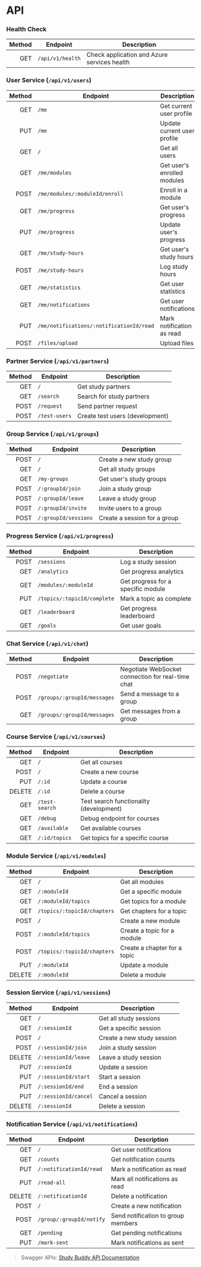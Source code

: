 
# API

### Health Check
| Method | Endpoint | Description |
|-------:|----------|-------------|
| GET | `/api/v1/health` | Check application and Azure services health |

### User Service (`/api/v1/users`)
| Method | Endpoint | Description |
|-------:|----------|-------------|
| GET | `/me` | Get current user profile |
| PUT | `/me` | Update current user profile |
| GET | `/` | Get all users |
| GET | `/me/modules` | Get user's enrolled modules |
| POST | `/me/modules/:moduleId/enroll` | Enroll in a module |
| GET | `/me/progress` | Get user's progress |
| PUT | `/me/progress` | Update user's progress |
| GET | `/me/study-hours` | Get user's study hours |
| POST | `/me/study-hours` | Log study hours |
| GET | `/me/statistics` | Get user statistics |
| GET | `/me/notifications` | Get user notifications |
| PUT | `/me/notifications/:notificationId/read` | Mark notification as read |
| POST | `/files/upload` | Upload files |

### Partner Service (`/api/v1/partners`)
| Method | Endpoint | Description |
|-------:|----------|-------------|
| GET | `/` | Get study partners |
| GET | `/search` | Search for study partners |
| POST | `/request` | Send partner request |
| POST | `/test-users` | Create test users (development) |

### Group Service (`/api/v1/groups`)
| Method | Endpoint | Description |
|-------:|----------|-------------|
| POST | `/` | Create a new study group |
| GET | `/` | Get all study groups |
| GET | `/my-groups` | Get user's study groups |
| POST | `/:groupId/join` | Join a study group |
| POST | `/:groupId/leave` | Leave a study group |
| POST | `/:groupId/invite` | Invite users to a group |
| POST | `/:groupId/sessions` | Create a session for a group |

### Progress Service (`/api/v1/progress`)
| Method | Endpoint | Description |
|-------:|----------|-------------|
| POST | `/sessions` | Log a study session |
| GET | `/analytics` | Get progress analytics |
| GET | `/modules/:moduleId` | Get progress for a specific module |
| PUT | `/topics/:topicId/complete` | Mark a topic as complete |
| GET | `/leaderboard` | Get progress leaderboard |
| GET | `/goals` | Get user goals |

### Chat Service (`/api/v1/chat`)
| Method | Endpoint | Description |
|-------:|----------|-------------|
| POST | `/negotiate` | Negotiate WebSocket connection for real-time chat |
| POST | `/groups/:groupId/messages` | Send a message to a group |
| GET | `/groups/:groupId/messages` | Get messages from a group |

### Course Service (`/api/v1/courses`)
| Method | Endpoint | Description |
|-------:|----------|-------------|
| GET | `/` | Get all courses |
| POST | `/` | Create a new course |
| PUT | `/:id` | Update a course |
| DELETE | `/:id` | Delete a course |
| GET | `/test-search` | Test search functionality (development) |
| GET | `/debug` | Debug endpoint for courses |
| GET | `/available` | Get available courses |
| GET | `/:id/topics` | Get topics for a specific course |

### Module Service (`/api/v1/modules`)
| Method | Endpoint | Description |
|-------:|----------|-------------|
| GET | `/` | Get all modules |
| GET | `/:moduleId` | Get a specific module |
| GET | `/:moduleId/topics` | Get topics for a module |
| GET | `/topics/:topicId/chapters` | Get chapters for a topic |
| POST | `/` | Create a new module |
| POST | `/:moduleId/topics` | Create a topic for a module |
| POST | `/topics/:topicId/chapters` | Create a chapter for a topic |
| PUT | `/:moduleId` | Update a module |
| DELETE | `/:moduleId` | Delete a module |

### Session Service (`/api/v1/sessions`)
| Method | Endpoint | Description |
|-------:|----------|-------------|
| GET | `/` | Get all study sessions |
| GET | `/:sessionId` | Get a specific session |
| POST | `/` | Create a new study session |
| POST | `/:sessionId/join` | Join a study session |
| DELETE | `/:sessionId/leave` | Leave a study session |
| PUT | `/:sessionId` | Update a session |
| PUT | `/:sessionId/start` | Start a session |
| PUT | `/:sessionId/end` | End a session |
| PUT | `/:sessionId/cancel` | Cancel a session |
| DELETE | `/:sessionId` | Delete a session |

### Notification Service (`/api/v1/notifications`)
| Method | Endpoint | Description |
|-------:|----------|-------------|
| GET | `/` | Get user notifications |
| GET | `/counts` | Get notification counts |
| PUT | `/:notificationId/read` | Mark a notification as read |
| PUT | `/read-all` | Mark all notifications as read |
| DELETE | `/:notificationId` | Delete a notification |
| POST | `/` | Create a new notification |
| POST | `/group/:groupId/notify` | Send notification to group members |
| GET | `/pending` | Get pending notifications |
| PUT | `/mark-sent` | Mark notifications as sent |

> Swagger APIs: [Study Buddy API Documentation](https://gimbiyasa.github.io/campus_study_buddy/docs/swagger/index.html)
